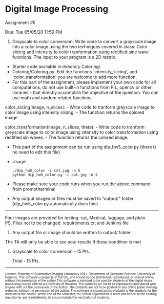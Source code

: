 # Digital Image Processing 
Assignment #5

Due: Tue 05/05/20 11:59 PM

1. Grayscale to color conversion:
Write code to convert a grayscale image into a color image using the two techniques covered in class: Color slicing and Intensity to color tranformation using rectified sine wave functions. 
The input to your program is a 2D matrix.

  - Starter code available in directory Coloring/
  - Coloring/Coloring.py: Edit the functions 'intensity_slicing', and 'color_transformation' you are welcome to add more function.
  - For this part of the assignment, please implement your own code for all computations, do not use built-in functions  from PIL, opencv or other libraries - that directly accomplish the objective of the question. You can use math and random related functions.
 
    
color_slicing(image, n_slices):
    - Write code to tranform greyscale image to color image using intensity slicing. 
    - The function returns the colored image.

color_transformation(image, n_slices, theta): 
    - Write code to tranform greyscale image to color image using intensity to color transformation using rectified sin waves.
    - The function returns the colored image.

  - This part of the assignment can be run using dip_hw5_color.py (there is no need to edit this file)
  - Usage: 
  
        ./dip_hw5_color -i cat.jpg -n 5
        python dip_hw5_color.py -i cat.jpg -n 5
        
  - Please make sure your code runs when you run the above command from prompt/terminal
  - Any output images or files must be saved to "output/" folder (dip_hw5_color.py automatically does this)
  
-------------

Four images are provided for testing: cat, Medical, luggage, and pluto  
PS. Files not to be changed: requirements.txt and Jenkins file 
  
1. Any output file or image should be written to output/ folder

The TA will only be able to see your results if these condition is met

1. Grayscale to color conversion       - 15 Pts.

    Total                              - 15 Pts.

---------------------
<sub><sup>License: Property of Quantitative Imaging Laboratory (QIL), Department of Computer Science, University of Houston.
This software is property of the QIL, and should not be distributed, reproduced, or shared online, without the permission of the author
This software is intended to be used by students of the digital image processing course offered at University of Houston.
The contents are not to be reproduced and shared with anyone with out the permission of the author.
The contents are not to be posted on any online public hosting websites without the permission of the author.
The software is cloned and is available to the students for the duration of the course.
At the end of the semester, the Github organization is reset and hence all the existing repositories are reset/deleted, to accommodate the next batch of students.</sub></sup>
